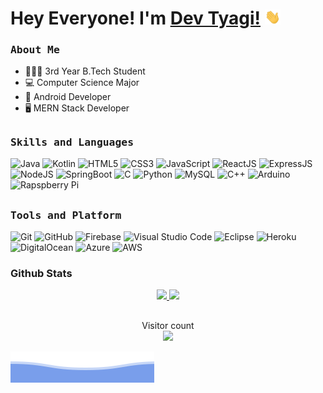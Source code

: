 # Hey Everyone! I'm [Dev Tyagi!](https://github.com/devptyagi) <img src="https://github.com/devptyagi/devptyagi/blob/main/assets/Hi.gif" width="25px">

<h3><b><samp>About Me</samp></b></h3>

- 👨🏻‍🎓 3rd Year B.Tech Student
- 💻 Computer Science Major
- 📱 Android Developer
- 🖥 MERN Stack Developer


##
<h3><b><samp>Skills and Languages</samp></b></h3>     

![Java](https://img.shields.io/badge/Java-013243?style=flat-square&logo=Java&logoColor=white)
![Kotlin](https://img.shields.io/badge/Kotlin-013243?style=flat-square&logo=Kotlin&logoColor=white)
![HTML5](https://img.shields.io/badge/HTML5-E34F26?style=flat-square&logo=HTML5&logoColor=white)
![CSS3](https://img.shields.io/badge/CSS3-1572B6?style=flat-square&logo=CSS3&logoColor=white)
![JavaScript](https://img.shields.io/badge/JavaScript-ffcb2c?style=flat-square&logo=javascript&logoColor=white)
![ReactJS](https://img.shields.io/badge/ReactJS-292c33?style=flat-square&logo=react&logoColor=80d8f7)
![ExpressJS](https://img.shields.io/badge/ExpressJS-292c33?style=flat-square&logo=express&logoColor=90c3f9)
![NodeJS](https://img.shields.io/badge/NodeJS-339933?style=flat-square&logo=node.js&logoColor=80d8f7)
![SpringBoot](https://img.shields.io/badge/SpringBoot-1c1f23?style=flat-square&logo=springboot&logoColor=339933)
![C](https://img.shields.io/badge/C-27338e?style=flat-square&logo=c&logoColor=white)
![Python](https://img.shields.io/badge/Python-3776AB?style=flat-square&logo=Python&logoColor=white)
![MySQL](https://img.shields.io/badge/MySQL-4479A1?style=flat-square&logo=MySQL&logoColor=white)
![C++](https://img.shields.io/badge/C++-00599C?style=flat-square&logo=c%2B%2B&logoColor=white)
![Arduino](https://img.shields.io/badge/Arduino-00979D?style=flat-square&logo=Arduino&logoColor=white)
![Rapspberry Pi](https://img.shields.io/badge/Raspberry_pi-C51A4A?style=flat-square&logo=raspberry-pi&logoColor=white)    

##
<h3><b><samp>Tools and Platform</samp></b></h3>

![Git](https://img.shields.io/badge/Git-F05032?style=flat-square&logo=Git&logoColor=white)
![GitHub](https://img.shields.io/badge/GitHub-181717?style=flat-square&logo=github)
![Firebase](https://img.shields.io/badge/Firebase-ffcb2c?style=flat-square&logo=Firebase&logoColor=DD1100)
![Visual Studio Code](https://img.shields.io/badge/Visual_Studio_Code-007ACC?style=flat-square&logo=Visual-Studio-Code&logoColor=white)
![Eclipse](https://img.shields.io/badge/Eclipse-cccccc?style=flat-square&logo=eclipse&logoColor=29234f)
![Heroku](https://img.shields.io/badge/Heroku-430098?style=flat-square&logo=Heroku&logoColor=white)
![DigitalOcean](https://img.shields.io/badge/DigitalOcean-307FEF?style=flat-square&logo=DigitalOcean&logoColor=white)
![Azure](https://img.shields.io/badge/Azure-365B9E?style=flat-square&logo=microsoftazure&logoColor=white) 
![AWS](https://img.shields.io/badge/AWS-EA9836?style=flat-square&logo=amazonaws&logoColor=white) 

### Github Stats
  
<p align="center">
  <a href="https://github.com/devptyagi"><span>
    <img height="48%" src="https://github-readme-stats.vercel.app/api?username=devptyagi&count_private=true&show_icons=true&theme=tokyonight&&include_all_commits=true"/>
    <img height="180em" src="https://github-readme-stats-eight-theta.vercel.app/api/top-langs/?username=devptyagi&hide=html,css,javascript,scss&layout=compact&langs_count=8&theme=tokyonight"/>
    </span></a>
</p>


##
<p align="center"> 
  Visitor count<br>
  <img src="https://profile-counter.glitch.me/devptyagi/count.svg" />
</p>
  
![](https://github.com/devptyagi/devptyagi/blob/main/assets/bottom_header.svg)
